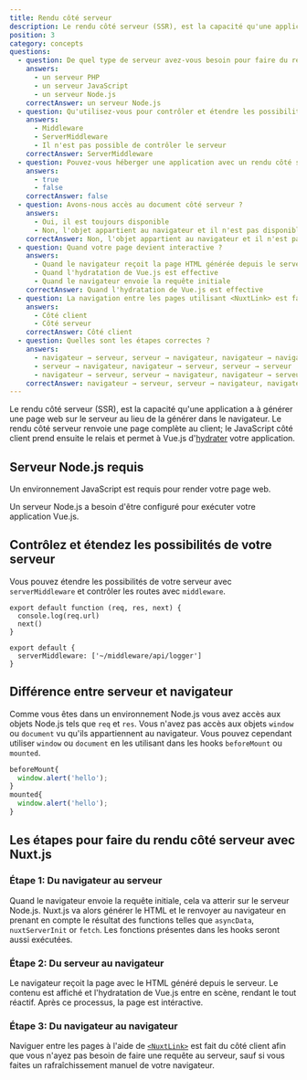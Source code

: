 ```yaml
---
title: Rendu côté serveur
description: Le rendu côté serveur (SSR), est la capacité qu'une application a à générer une page web sur le serveur au lieu de la générer dans le navigateur.
position: 3
category: concepts
questions:
  - question: De quel type de serveur avez-vous besoin pour faire du rendu côté serveur ?
    answers:
      - un serveur PHP
      - un serveur JavaScript
      - un serveur Node.js
    correctAnswer: un serveur Node.js
  - question: Qu'utilisez-vous pour contrôler et étendre les possibilités du serveur ?
    answers:
      - Middleware
      - ServerMiddleware
      - Il n'est pas possible de contrôler le serveur
    correctAnswer: ServerMiddleware
  - question: Pouvez-vous héberger une application avec un rendu côté serveur sur une plateforme d'hébergement serverless ?
    answers:
      - true
      - false
    correctAnswer: false
  - question: Avons-nous accès au document côté serveur ?
    answers:
      - Oui, il est toujours disponible
      - Non, l'objet appartient au navigateur et il n'est pas disponible sur le serveur
    correctAnswer: Non, l'objet appartient au navigateur et il n'est pas disponible sur le serveur
  - question: Quand votre page devient interactive ?
    answers:
      - Quand le navigateur reçoit la page HTML générée depuis le serveur
      - Quand l'hydratation de Vue.js est effective
      - Quand le navigateur envoie la requête initiale
    correctAnswer: Quand l'hydratation de Vue.js est effective
  - question: La navigation entre les pages utilisant <NuxtLink> est faite
    answers:
      - Côté client
      - Côté serveur
    correctAnswer: Côté client
  - question: Quelles sont les étapes correctes ?
    answers:
      - navigateur → serveur, serveur → navigateur, navigateur → navigateur
      - serveur → navigateur, navigateur → serveur, serveur → serveur
      - navigateur → serveur, serveur → navigateur, navigateur → serveur
    correctAnswer: navigateur → serveur, serveur → navigateur, navigateur → navigateur
---
```


Le rendu côté serveur (SSR), est la capacité qu'une application a à générer une page web sur le serveur au lieu de la générer dans le navigateur. Le rendu côté serveur renvoie une page complète au client; le JavaScript côté client prend ensuite le relais et permet à Vue.js d'[hydrater](https://ssr.vuejs.org/guide/hydration.html) votre application.

## Serveur Node.js requis

Un environnement JavaScript est requis pour render votre page web.

Un serveur Node.js a besoin d'être configuré pour exécuter votre application Vue.js.

## Contrôlez et étendez les possibilités de votre serveur

Vous pouvez étendre les possibilités de votre serveur avec `serverMiddleware` et contrôler les routes avec `middleware`.

```js{}[middleware/api/logger.js]
export default function (req, res, next) {
  console.log(req.url)
  next()
}
```

```js{}[nuxt.config.js]
export default {
  serverMiddleware: ['~/middleware/api/logger']
}
```

<!--todo did not get what is written below, so I rather comment it out
en: If your server middleware consists of a list of functions mapped to paths:
fr: Si votre middleware de serveur est constitué d'une liste de fonctions correspondant à des chemins: -->

## Différence entre serveur et navigateur

Comme vous êtes dans un environnement Node.js vous avez accès aux objets Node.js tels que `req` et `res`. Vous n'avez pas accès aux objets `window` ou `document` vu qu'ils appartiennent au navigateur. Vous pouvez cependant utiliser `window` ou `document` en les utilisant dans les hooks `beforeMount` ou `mounted`.

```js
beforeMount{
  window.alert('hello');
}
mounted{
  window.alert('hello');
}
```

## Les étapes pour faire du rendu côté serveur avec Nuxt.js

### Étape 1: Du navigateur au serveur

Quand le navigateur envoie la requête initiale, cela va atterir sur le serveur Node.js. Nuxt.js va alors générer le HTML et le renvoyer au navigateur en prenant en compte le résultat des functions telles que `asyncData`, `nuxtServerInit` or `fetch`. Les fonctions présentes dans les hooks seront aussi exécutées.

### Étape 2: Du serveur au navigateur

Le navigateur reçoit la page avec le HTML généré depuis le serveur. Le contenu est affiché et l'hydratation de Vue.js entre en scène, rendant le tout réactif. Après ce processus, la page est intéractive.

### Étape 3: Du navigateur au navigateur

Naviguer entre les pages à l'aide de [`<NuxtLink>`](/guides/features/nuxt-components#the-nuxtlink-component) est fait du côté client afin que vous n'ayez pas besoin de faire une requête au serveur, sauf si vous faites un rafraîchissement manuel de votre navigateur.

<quiz :questions="questions"></quiz>
